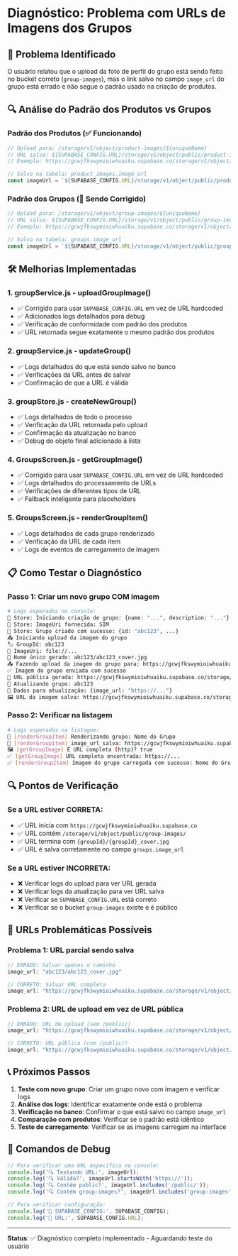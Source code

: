 # Diagnóstico: Problema com URLs de Imagens dos Grupos

## 🎯 **Problema Identificado**

O usuário relatou que o upload da foto de perfil do grupo está sendo feito no bucket correto (`group-images`), mas o link salvo no campo `image_url` do grupo está errado e não segue o padrão usado na criação de produtos.

## 🔍 **Análise do Padrão dos Produtos vs Grupos**

### **Padrão dos Produtos (✅ Funcionando)**
```javascript
// Upload para: /storage/v1/object/product-images/${uniqueName}
// URL salva: ${SUPABASE_CONFIG.URL}/storage/v1/object/public/product-images/${uniqueName}
// Exemplo: https://gcwjfkswymioiwhuaiku.supabase.co/storage/v1/object/public/product-images/abc123/abc123_0.jpg

// Salvo na tabela: product_images.image_url
const imageUrl = `${SUPABASE_CONFIG.URL}/storage/v1/object/public/product-images/${uniqueName}`;
```

### **Padrão dos Grupos (🔧 Sendo Corrigido)**
```javascript
// Upload para: /storage/v1/object/group-images/${uniqueName}
// URL salva: ${SUPABASE_CONFIG.URL}/storage/v1/object/public/group-images/${uniqueName}
// Exemplo: https://gcwjfkswymioiwhuaiku.supabase.co/storage/v1/object/public/group-images/abc123/abc123_cover.jpg

// Salvo na tabela: groups.image_url
const imageUrl = `${SUPABASE_CONFIG.URL}/storage/v1/object/public/group-images/${uniqueName}`;
```

## 🛠️ **Melhorias Implementadas**

### 1. **groupService.js - uploadGroupImage()**
- ✅ Corrigido para usar `SUPABASE_CONFIG.URL` em vez de URL hardcoded
- ✅ Adicionados logs detalhados para debug
- ✅ Verificação de conformidade com padrão dos produtos
- ✅ URL retornada segue exatamente o mesmo padrão dos produtos

### 2. **groupService.js - updateGroup()**
- ✅ Logs detalhados do que está sendo salvo no banco
- ✅ Verificações da URL antes de salvar
- ✅ Confirmação de que a URL é válida

### 3. **groupStore.js - createNewGroup()**
- ✅ Logs detalhados de todo o processo
- ✅ Verificação da URL retornada pelo upload
- ✅ Confirmação da atualização no banco
- ✅ Debug do objeto final adicionado à lista

### 4. **GroupsScreen.js - getGroupImage()**
- ✅ Corrigido para usar `SUPABASE_CONFIG.URL` em vez de URL hardcoded
- ✅ Logs detalhados do processamento de URLs
- ✅ Verificações de diferentes tipos de URL
- ✅ Fallback inteligente para placeholders

### 5. **GroupsScreen.js - renderGroupItem()**
- ✅ Logs detalhados de cada grupo renderizado
- ✅ Verificação da URL de cada item
- ✅ Logs de eventos de carregamento de imagem

## 📋 **Como Testar o Diagnóstico**

### **Passo 1: Criar um novo grupo COM imagem**
```bash
# Logs esperados no console:
🏪 Store: Iniciando criação de grupo: {name: "...", description: "..."}
🏪 Store: ImageUri fornecida: SIM
🏪 Store: Grupo criado com sucesso: {id: "abc123", ...}
📤 Iniciando upload da imagem do grupo
🏷️ GroupId: abc123
📱 ImageUri: file://...
📝 Nome único gerado: abc123/abc123_cover.jpg
📤 Fazendo upload da imagem do grupo para: https://gcwjfkswymioiwhuaiku.supabase.co/storage/v1/object/group-images/abc123/abc123_cover.jpg
✅ Imagem do grupo enviada com sucesso
🔗 URL pública gerada: https://gcwjfkswymioiwhuaiku.supabase.co/storage/v1/object/public/group-images/abc123/abc123_cover.jpg
🔄 Atualizando grupo: abc123
📝 Dados para atualização: {image_url: "https://..."}
🖼️ URL da imagem salva: https://gcwjfkswymioiwhuaiku.supabase.co/storage/v1/object/public/group-images/abc123/abc123_cover.jpg
```

### **Passo 2: Verificar na listagem**
```bash
# Logs esperados na listagem:
🎨 [renderGroupItem] Renderizando grupo: Nome do Grupo
🎨 [renderGroupItem] image_url salva: https://gcwjfkswymioiwhuaiku.supabase.co/storage/v1/object/public/group-images/abc123/abc123_cover.jpg
🖼️ [getGroupImage] É URL completa (http)? true
✅ [getGroupImage] URL completa encontrada: https://...
✅ [renderGroupItem] Imagem do grupo carregada com sucesso: Nome do Grupo
```

## 🔍 **Pontos de Verificação**

### **Se a URL estiver CORRETA:**
- ✅ URL inicia com `https://gcwjfkswymioiwhuaiku.supabase.co`
- ✅ URL contém `/storage/v1/object/public/group-images/`
- ✅ URL termina com `{groupId}/{groupId}_cover.jpg`
- ✅ URL é salva corretamente no campo `groups.image_url`

### **Se a URL estiver INCORRETA:**
- ❌ Verificar logs do upload para ver URL gerada
- ❌ Verificar logs da atualização para ver URL salva
- ❌ Verificar se `SUPABASE_CONFIG.URL` está correto
- ❌ Verificar se o bucket `group-images` existe e é público

## 🚨 **URLs Problemáticas Possíveis**

### **Problema 1: URL parcial sendo salva**
```javascript
// ERRADO: Salvar apenas o caminho
image_url: "abc123/abc123_cover.jpg"

// CORRETO: Salvar URL completa
image_url: "https://gcwjfkswymioiwhuaiku.supabase.co/storage/v1/object/public/group-images/abc123/abc123_cover.jpg"
```

### **Problema 2: URL de upload em vez de URL pública**
```javascript
// ERRADO: URL de upload (sem /public/)
image_url: "https://gcwjfkswymioiwhuaiku.supabase.co/storage/v1/object/group-images/abc123/abc123_cover.jpg"

// CORRETO: URL pública (com /public/)
image_url: "https://gcwjfkswymioiwhuaiku.supabase.co/storage/v1/object/public/group-images/abc123/abc123_cover.jpg"
```

## 📞 **Próximos Passos**

1. **Teste com novo grupo**: Criar um grupo novo com imagem e verificar logs
2. **Análise dos logs**: Identificar exatamente onde está o problema
3. **Verificação no banco**: Confirmar o que está salvo no campo `image_url`
4. **Comparação com produtos**: Verificar se o padrão está idêntico
5. **Teste de carregamento**: Verificar se as imagens carregam na interface

## 🔧 **Comandos de Debug**

```javascript
// Para verificar uma URL específica no console:
console.log('🔍 Testando URL:', imageUrl);
console.log('🔍 Válida?', imageUrl.startsWith('https://'));
console.log('🔍 Contém public?', imageUrl.includes('/public/'));
console.log('🔍 Contém group-images?', imageUrl.includes('group-images'));

// Para verificar configuração:
console.log('🔧 SUPABASE_CONFIG:', SUPABASE_CONFIG);
console.log('🔧 URL:', SUPABASE_CONFIG.URL);
```

---

**Status**: ✅ Diagnóstico completo implementado - Aguardando teste do usuário 
